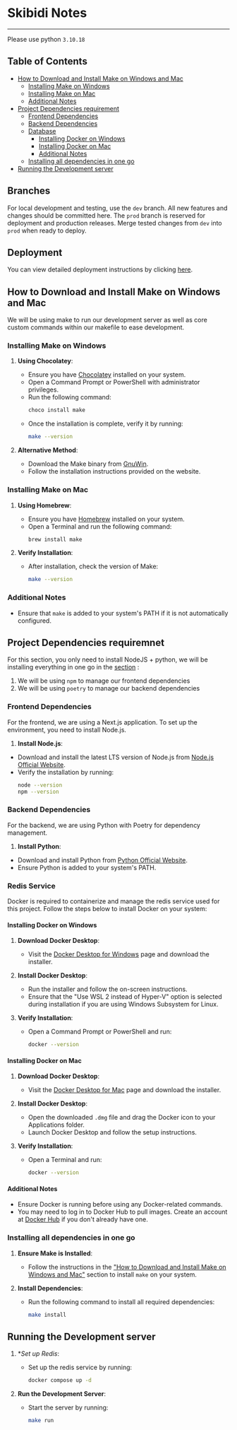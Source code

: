 # Skibidi Notes
---

Please use python `3.10.18`

## Table of Contents

- [How to Download and Install Make on Windows and Mac](#how-to-download-and-install-make-on-windows-and-mac)
  - [Installing Make on Windows](#installing-make-on-windows)
  - [Installing Make on Mac](#installing-make-on-mac)
  - [Additional Notes](#additional-notes)
- [Project Dependencies requirement](#project-dependencies-requirement)
  - [Frontend Dependencies](#frontend-dependencies)
  - [Backend Dependencies](#backend-dependencies)
  - [Database](#database)
    - [Installing Docker on Windows](#installing-docker-on-windows)
    - [Installing Docker on Mac](#installing-docker-on-mac)
    - [Additional Notes](#additional-notes-1)
  - [Installing all dependencies in one go](#installing-all-dependencies-in-one-go)
- [Running the Development server](#running-the-development-server)

## Branches
For local development and testing, use the `dev` branch. All new features and changes should be committed here. The `prod` branch is reserved for deployment and production releases. Merge tested changes from `dev` into `prod` when ready to deploy.

## Deployment
You can view detailed deployment instructions by clicking [here](docs/deployment/info.md).

## How to Download and Install Make on Windows and Mac
We will be using make to run our development server as well as core custom commands within our makefile to ease development.

### Installing Make on Windows

1. **Using Chocolatey**:
    - Ensure you have [Chocolatey](https://chocolatey.org/install) installed on your system.
    - Open a Command Prompt or PowerShell with administrator privileges.
    - Run the following command:
      ```bash
      choco install make
      ```
    - Once the installation is complete, verify it by running:
      ```bash
      make --version
      ```

2. **Alternative Method**:
    - Download the Make binary from [GnuWin](http://gnuwin32.sourceforge.net/packages/make.htm).
    - Follow the installation instructions provided on the website.

### Installing Make on Mac

1. **Using Homebrew**:
    - Ensure you have [Homebrew](https://brew.sh/) installed on your system.
    - Open a Terminal and run the following command:
      ```bash
      brew install make
      ```

2. **Verify Installation**:
    - After installation, check the version of Make:
      ```bash
      make --version
      ```

### Additional Notes
- Ensure that `make` is added to your system's PATH if it is not automatically configured.


## Project Dependencies requiremnet 

For this section, you only need to install NodeJS + python, we will be installing everything in one go in the [section](#running-the-development-server) :
1. We will be using `npm` to manage our frontend dependencies 
2. We will be using `poetry` to manage our backend dependencies 

### Frontend Dependencies

For the frontend, we are using a Next.js application. To set up the environment, you need to install Node.js.

1. **Install Node.js**:
  - Download and install the latest LTS version of Node.js from [Node.js Official Website](https://nodejs.org/).
  - Verify the installation by running:
    ```bash
    node --version
    npm --version
    ```

### Backend Dependencies

For the backend, we are using Python with Poetry for dependency management.

1. **Install Python**:
  - Download and install Python from [Python Official Website](https://www.python.org/).
  - Ensure Python is added to your system's PATH.

### Redis Service

Docker is required to containerize and manage the redis service used for this project. Follow the steps below to install Docker on your system:

#### Installing Docker on Windows

1. **Download Docker Desktop**:
    - Visit the [Docker Desktop for Windows](https://www.docker.com/products/docker-desktop) page and download the installer.

2. **Install Docker Desktop**:
    - Run the installer and follow the on-screen instructions.
    - Ensure that the "Use WSL 2 instead of Hyper-V" option is selected during installation if you are using Windows Subsystem for Linux.

3. **Verify Installation**:
    - Open a Command Prompt or PowerShell and run:
      ```bash
      docker --version
      ```

#### Installing Docker on Mac

1. **Download Docker Desktop**:
    - Visit the [Docker Desktop for Mac](https://www.docker.com/products/docker-desktop) page and download the installer.

2. **Install Docker Desktop**:
    - Open the downloaded `.dmg` file and drag the Docker icon to your Applications folder.
    - Launch Docker Desktop and follow the setup instructions.

3. **Verify Installation**:
    - Open a Terminal and run:
      ```bash
      docker --version
      ```

#### Additional Notes
- Ensure Docker is running before using any Docker-related commands.
- You may need to log in to Docker Hub to pull images. Create an account at [Docker Hub](https://hub.docker.com/) if you don't already have one.


### Installing all dependencies in one go  
1. **Ensure Make is Installed**:
    - Follow the instructions in the ["How to Download and Install Make on Windows and Mac"](#how-to-download-and-install-make-on-windows-and-mac) section to install `make` on your system.

2. **Install Dependencies**:
    - Run the following command to install all required dependencies:
      ```bash
      make install
      ```

## Running the Development server 
1. **Set up Redis*:
    - Set up the redis service by running:
      ```bash
      docker compose up -d
      ``` 

2. **Run the Development Server**:
    - Start the server by running:
      ```bash
      make run
      ```
